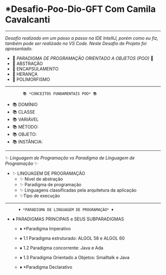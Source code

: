 # *Desafio-Poo-Dio-GFT Com Camila Cavalcanti
****************************************************************

*Desafio realizado em um passo a passo na IDE IntelliJ, porém como eu fiz, também pode ser realizado no VS Code. Neste Desafio de Projeto foi apresentado:*

* 📝 *PARADIGMA DE PROGRAMAÇÃO ORIENTADO A OBJETOS (POO)* 📝
*   📝 ABSTRAÇÃO
*   📝 ENCAPSULAMENTO
*   📝 HERANÇA
*   📝 POLIMORFISMO

*****************************************************************
            📚 *CONCEITOS FUNDAMENTAIS POO* 📚

* 📚 DOMÍNIO
* 📚 CLASSE
* 📚 VARIÁVEL
* 📚 MÉTODO:
* 📚 OBJETO:
* 📚 INSTÂNCIA:

*****************************************************************
✨ *Linguagem de Programação vs Paradigma de Linguagem de Programação* ✨

* ✨ LINGUAGEM DE PROGRAMAÇÃO
  * ✨ Nível de abstração
  * ✨ Paradigma de programação
  * ✨ Linguagens classificadas pela arquitetura da aplicação
  * ✨Tipo de execução

*****************************************************************
          ♦ *PARADIGMA DE LINGUAGEM DE PROGRAMAÇÃO* ♦
          
* ♦ PARADIGMAS PRINCIPAIS e SEUS SUBPARADIGMAS
    * ♦ *Paradigma Imperativo
    * ♦ 1.1 Paradigma estruturado: ALGOL 58 e ALGOL 60
    * ♦ 1.2 Paradigma concorrente: Java e Ada
    * ♦ 1.3 Paradigma Orientado a Objetos: Smalltalk e Java

    * ♦ *Paradigma Declarativo

